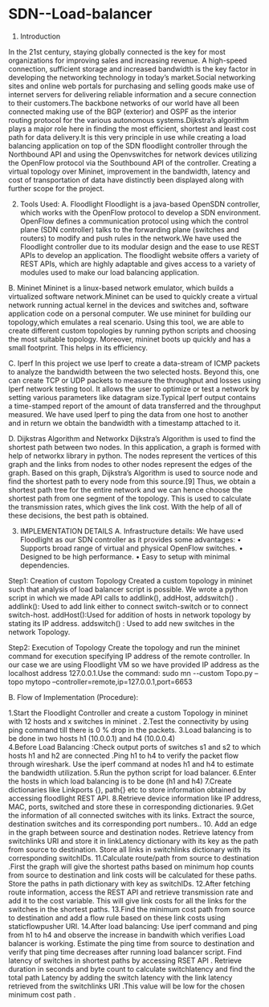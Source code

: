 # SDN--Load-balancer
1. Introduction 

In the 21st century, staying globally connected is the key for most organizations for improving sales and increasing revenue. A high-speed connection, sufficient storage and increased bandwidth is the key factor in developing the networking technology in today’s market.Social networking sites and online web portals for purchasing and selling goods make use of internet servers for delivering reliable information and a secure connection to their customers.The backbone networks of our world have all been connected making use of the BGP (exterior) and OSPF as the interior routing protocol for the various autonomous systems.Dijkstra’s algorithm plays a major role here in finding the most efficient, shortest and least cost path for data delivery.It is this very principle in use while creating a load balancing application on top of the SDN floodlight controller through the Northbound API and using the Openvswitches for network devices utilizing the OpenFlow protocol via the Southbound API of the controller. Creating a virtual topology over Mininet, improvement in the bandwidth, latency and cost of transportation of data have distinctly been displayed along with further scope for the project.

2. Tools Used:
A. Floodlight 
Floodlight is a java-based OpenSDN controller, which works with the OpenFlow protocol to develop a SDN environment. OpenFlow defines a communication protocol using which the control plane (SDN controller) talks to the forwarding plane (switches and routers) to modify and push rules in the network.We have used the Floodlight controller due to its modular design and the ease to use REST APIs to develop an application. The floodlight website offers a variety of REST APIs, which are highly adaptable and gives access to a variety of modules used to make our load balancing application.

B. Mininet 
Mininet is a linux-based network emulator, which builds a virtualized software network.Mininet can be used to quickly create a virtual network running actual kernel in the devices and switches and, software application code on a personal computer. We use mininet for building our topology,which emulates a real scenario. Using this tool, we are able to create different custom topologies by running python scripts and choosing the most suitable topology. Moreover, mininet boots up quickly and has a small footprint. This helps in its efficiency.

C. Iperf
In this project we use Iperf to create a data-stream of ICMP packets to analyze the bandwidth between the two selected hosts. Beyond this, one can create TCP or UDP packets to measure the throughput and losses using Iperf network testing tool. It allows the user to optimize or test a network by setting various parameters like datagram size.Typical Iperf output contains a time-stamped report of the amount of data transferred and the throughput measured. We have used Iperf to ping the data from one host to another and in return we obtain the bandwidth with a timestamp attached to it.

D. Dijkstras Algorithm and Networkx
Dijkstra’s Algorithm is used to find the shortest path between two nodes. In this application, a graph is formed with help of networkx library in python. The nodes represent the vertices of this graph and the links from nodes to other nodes represent the edges of the graph. Based on this graph, Dijkstra’s Algorithm is used to source node and find the shortest path to every node from this source.[9] Thus, we obtain a shortest path tree for the entire network and we can hence choose the shortest path from one segment of the topology. This is used to calculate the transmission rates, which gives the link cost. With the help of all of these decisions, the best path is obtained.


3. IMPLEMENTATION DETAILS
A. Infrastructure details:
We have used Floodlight as our SDN controller as it provides some advantages:
•	Supports broad range of virtual and physical OpenFlow switches.
•	Designed to be high performance.
•	Easy to setup with minimal dependencies. 

Step1: Creation of custom Topology
Created a custom topology in mininet such that analysis of load balancer script is possible. We wrote a python script in which we made API calls to addlink(), addHost, addswitch() .
addlink(): Used to add link either to connect switch-switch or to connect switch-host.
addHost():Used for addition of hosts in network topology by stating its IP address.
addswitch() : Used to add new switches in the network Topology.

Step2: Execution of Topology
Create the topology and run the mininet command for execution specifying IP address of the remote controller. In our case we are using Floodlight VM so we have provided IP address as the localhost address 127.0.0.1.Use the command:
sudo mn --custom Topo.py –topo mytopo –controller=remote,ip=127.0.0.1,port=6653 


B.
Flow of Implementation (Procedure):

1.Start the Floodlight Controller and create a custom Topology in mininet with 12 hosts and x switches in mininet .
2.Test the connectivity by using ping command till there is 0 % drop in the packets.
3.Load balancing is to  be done in two hosts h1 (10.0.0.1) and h4 (10.0.0.4)   
4.Before Load Balancing :Check output ports of switches s1 and s2 to which hosts h1 and h2 are connected .Ping h1 to h4 to verify the packet flow through wireshark. 
Use the iperf command at nodes h1 and h4 to estimate the bandwidth utilization.
5.Run the python script for load balancer. 
6.Enter the hosts in which load balancing is to be done (h1 and h4)
7.Create dictionaries like Linkports {}, path{} etc to store information obtained by accessing floodlight REST API.
8.Retrieve device information like IP address, MAC, ports, switched and store these in corresponding dictionaries.
9.Get the information of all connected switches with its links. Extract the source, destination switches and its corresponding port numbers..
10.	Add an edge in the graph between source and destination nodes. Retrieve latency from switchlinks URI and store it in linkLatency dictionary with its key as the path from source to destination. Store all links in switchlinks dictionary with its corresponding switchIDs.
11.Calculate route/path from source to destination .First the graph will give the shortest paths based on minimum hop counts from source to destination and link costs will be calculated for these paths. Store the paths in path dictionary with key as switchIDs.
12.After fetching route information, access the REST API and retrieve transmission rate and add it to the cost variable. This will give link costs for all the links for the switches in the shortest paths.
13.Find the minimum cost path from source to destination and add a flow rule based on these link costs using staticflowpusher URI.
14.After load balancing: Use iperf command and ping from h1 to h4 and observe the increase in bandwith which verifies Load balancer is working. Estimate the ping time from source to destination and verify that ping time decreases after running load balancer script.
Find latency of switches in shortest paths by accessing RSET API . Retrieve duration in seconds and byte count to calculate switchlatency and find the total path Latency by adding the switch latency with the link latency retrieved from the switchlinks URI .This value will be low for the chosen minimum cost path .








